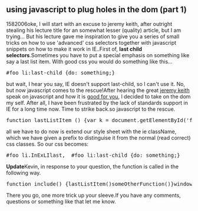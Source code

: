 <article><h2>using javascript to plug holes in the dom (part 1)</h2><time><span class="day">15</span><span class="month">8</span><span class="year">2006</span></time>oke, I will start with an excuse to jeremy keith, after outright stealing his lecture title for an somewhat lesser (quality) article, but I am trying... But his lecture gave me inspiration to give you a series of small tricks on how to use 'advanced' css selectors together with javascript snippets on how to make it work in IE..First of, <strong>last child selectors</strong>.Sometimes you have to put a special emphasis on something like say a last list item. With good css you would do something like this...<pre>#foo li:last-child {do: something;}</pre>but wait, I hear you say, IE doesn't support last-child, so I can't use it. No, but now javascript comes to the rescue!After hearing the great <a title="adactio" href="http://adactio.com/">jeremy keith</a> speak on javascript and how it is <a title="podcast" href="http://www.vivabit.com/atmedia2006/blog/index.php/jeremy-keith-using-dom-scripting-to-plug-holes-in-css-podcast/">good for you</a>, I decided to take on the dom my self. After all, I have been frustrated by the lack of standards support in IE for a long time now. Time to strike back.so javascript to the rescue.<pre>function lastListItem () {var k = document.getElementById('foo');if (k) {var last = k.lastChild;last.className += "InExLIlast";}}</pre>all we have to do now is extend our style sheet with the ie className, which we have given a prefix to distinguise it from the normal (read correct) css classes. So our css becomes:<pre>#foo li.InExLIlast,  #foo li:last-child {do: something;}</pre><strong>Update</strong>Kevin, in response to your question, the function is called in the following way.<pre>function include() {lastListItem()someOtherFunction()}window.attachEvent("onload", include);</pre>There you go, one more trick up your sleeve.If you have any comments, questions or something like that let me know.</article>